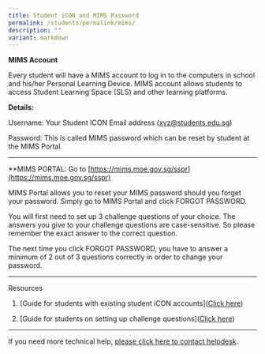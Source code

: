 ```yaml
---
title: Student iCON and MIMS Password
permalink: /students/permalink/mims/
description: ""
variant: markdown
---
```

**MIMS Account**

Every student will have a MIMS account to log in to the computers in school and his/her Personal Learning Device. MIMS account allows students to access Student Learning Space (SLS) and other learning platforms.

**Details:**

Username: Your Student ICON Email address (xyz@students.edu.sg)

Password: This is called MIMS password which can be reset by student at the MIMS Portal.

--------------

**MIMS PORTAL: Go to [https://mims.moe.gov.sg/sspr](https://mims.moe.gov.sg/sspr)

MIMS Portal allows you to reset your MIMS password should you forget your password. Simply go to MIMS Portal and click FORGOT PASSWORD.

You will first need to set up 3 challenge questions of your choice. 
The answers you give to your challenge questions are case-sensitive. So please remember the exact answer to the correct question.

The next time you click FORGOT PASSWORD, you have to answer a minimum of 2 out of 3 questions correctly in order to change your password.

--------------

Resources
1. [Guide for students with existing student iCON accounts]([Click here](/files/Students/HBL/guide%20for%20students%20with%20existing%20student%20icon%20accounts.pdf))

2. [Guide for students on setting up challenge questions]([Click here](/files/Students/HBL/guide%20for%20students%20on%20setting%20up%20challenge%20questions.pdf))

--------------

If you need more technical help, [please click here to contact helpdesk](https://sites.google.com/moe.edu.sg/wsssbl/contact-ict-helpdesk).